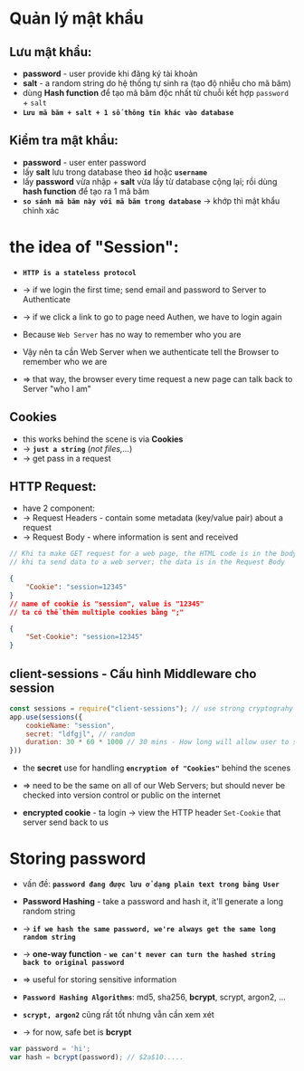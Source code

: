 # Quản lý mật khẩu
## Lưu mật khẩu:
* **password** - user provide khi đăng ký tài khoản
* **salt** - a random string do hệ thống tự sinh ra (tạo độ nhiễu cho mã băm)
* dùng **Hash function** để tạo mã băm độc nhất từ chuỗi kết hợp `password` + `salt`
* **`Lưu mã băm + salt + 1 số thông tin khác vào database`** 

## Kiểm tra mật khẩu:
* **password** - user enter password
* lấy **salt** lưu trong database theo **`id`** hoặc **`username`**
* lấy **password** vừa nhập + **salt** vừa lấy từ database cộng lại; rồi dùng **hash function** để tạo ra 1 mã băm
* **`so sánh mã băm này với mã băm trong database`** -> khớp thì mật khẩu chỉnh xác

# the idea of "Session":
* **`HTTP is a stateless protocol`** 
* -> if we login the first time; send email and password to Server to Authenticate
* -> if we click a link to go to page need Authen, we have to login again
* Because `Web Server` has no way to remember who you are

* Vậy nên ta cần Web Server when we authenticate tell the Browser to remember who we are
* => that way, the browser every time request a new page can talk back to Server "who I am"

## Cookies
* this works behind the scene is via **Cookies**
* -> **`just a string`** (_not files,..._)
* -> get pass in a request

## HTTP Request:
* have 2 component: 
* -> Request Headers - contain some metadata (key/value pair) about a request
* -> Request Body - where information is sent and received 
```js - VD về "Request body":
// Khi ta make GET request for a web page, the HTML code is in the body 
// khi ta send data to a web server; the data is in the Request Body
```

```json - VD về "Cookie" header
{
    "Cookie": "session=12345"
}
// name of cookie is "session", value is "12345"
// ta có thể thêm multiple cookies bằng ";"
```

```json - Khi ta muốn set 1 Cookie (VD: khi ai đó login và cần remember value)
{
    "Set-Cookie": "session=12345"
}
```

## client-sessions - Cấu hình Middleware cho session

```js - secret, duration, name of "session"
const sessions = require("client-sessions"); // use strong cryptograhy and signing Augorithms
app.use(sessions({
    cookieName: "session",
    secret: "ldfgjl", // random
    duration: 30 * 60 * 1000 // 30 mins - How long will allow user to stay login 
}))
```
* the **secret** use for handling **`encryption of "Cookies"`** behind the scenes
* => need to be the same on all of our Web Servers; but should never be checked into version control or public on the internet

* **encrypted cookie** - ta login -> view the HTTP header `Set-Cookie` that server send back to us  

# Storing password
* vấn đề: **`password đang được lưu ở dạng plain text trong bảng User`**

* **Password Hashing** - take a password and hash it, it'll generate a long random string
* -> **`if we hash the same password, we're always get the same long random string`**
* -> **one-way function** - **`we can't never can turn the hashed string back to original password`** 
* => useful for storing sensitive information

* **`Password Hashing Algorithms`**: md5, sha256, **bcrypt**, scrypt, argon2, ...
* **`scrypt, argon2`** cũng rất tốt nhưng vẫn cần xem xét
* -> for now, safe bet is **bcrypt**

```js - "bcrypt" function
var password = 'hi';
var hash = bcrypt(password); // $2a$10.....
```
